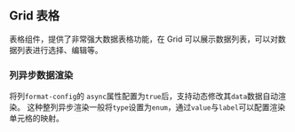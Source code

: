 <div class="demo-header">
<p class="overviewicon">
  <span class="wapi-list-form"/>
</p>

## Grid 表格

<nova-uxlink widget-name="Grid"></nova-uxlink>

表格组件，提供了非常强大数据表格功能，在 Grid 可以展示数据列表，可以对数据列表进行选择、编辑等。
</div>

### 列异步数据渲染

将列`format-config`的 `async`属性配置为`true`后，支持动态修改其`data`数据自动渲染。 这种整列异步渲染一般将`type`设置为`enum`，通过`value`与`label`可以配置渲染单元格的映射。

<nova-demo-view link="grid/news/async-colunm-render"></nova-demo-view>

<br>

